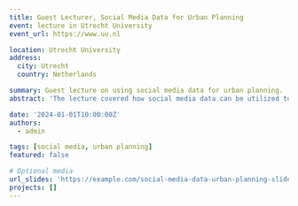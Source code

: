 ```yaml
---
title: Guest Lecturer, Social Media Data for Urban Planning
event: lecture in Utrecht University
event_url: https://www.uu.nl

location: Utrecht University
address:
  city: Utrecht
  country: Netherlands

summary: Guest lecture on using social media data for urban planning.
abstract: 'The lecture covered how social media data can be utilized to analyze urban dynamics and empower planning decisions.'

date: '2024-01-01T10:00:00Z'
authors:
  - admin

tags: [social media, urban planning]
featured: false

# Optional media
url_slides: 'https://example.com/social-media-data-urban-planning-slides.pdf'
projects: []
---
```

